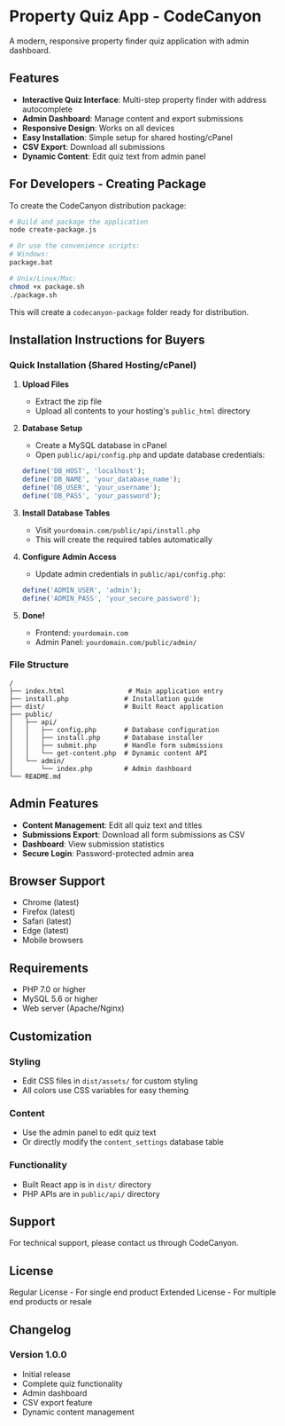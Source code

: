 
# Property Quiz App - CodeCanyon

A modern, responsive property finder quiz application with admin dashboard.

## Features

- **Interactive Quiz Interface**: Multi-step property finder with address autocomplete
- **Admin Dashboard**: Manage content and export submissions
- **Responsive Design**: Works on all devices
- **Easy Installation**: Simple setup for shared hosting/cPanel
- **CSV Export**: Download all submissions
- **Dynamic Content**: Edit quiz text from admin panel

## For Developers - Creating Package

To create the CodeCanyon distribution package:

```bash
# Build and package the application
node create-package.js

# Or use the convenience scripts:
# Windows:
package.bat

# Unix/Linux/Mac:
chmod +x package.sh
./package.sh
```

This will create a `codecanyon-package` folder ready for distribution.

## Installation Instructions for Buyers

### Quick Installation (Shared Hosting/cPanel)

1. **Upload Files**
   - Extract the zip file
   - Upload all contents to your hosting's `public_html` directory

2. **Database Setup**
   - Create a MySQL database in cPanel
   - Open `public/api/config.php` and update database credentials:
   ```php
   define('DB_HOST', 'localhost');
   define('DB_NAME', 'your_database_name');
   define('DB_USER', 'your_username');
   define('DB_PASS', 'your_password');
   ```

3. **Install Database Tables**
   - Visit `yourdomain.com/public/api/install.php`
   - This will create the required tables automatically

4. **Configure Admin Access**
   - Update admin credentials in `public/api/config.php`:
   ```php
   define('ADMIN_USER', 'admin');
   define('ADMIN_PASS', 'your_secure_password');
   ```

5. **Done!**
   - Frontend: `yourdomain.com`
   - Admin Panel: `yourdomain.com/public/admin/`

### File Structure

```
/
├── index.html                # Main application entry
├── install.php              # Installation guide
├── dist/                    # Built React application
├── public/
│   ├── api/
│   │   ├── config.php       # Database configuration
│   │   ├── install.php      # Database installer
│   │   ├── submit.php       # Handle form submissions
│   │   └── get-content.php  # Dynamic content API
│   └── admin/
│       └── index.php        # Admin dashboard
└── README.md
```

## Admin Features

- **Content Management**: Edit all quiz text and titles
- **Submissions Export**: Download all form submissions as CSV
- **Dashboard**: View submission statistics
- **Secure Login**: Password-protected admin area

## Browser Support

- Chrome (latest)
- Firefox (latest)
- Safari (latest)
- Edge (latest)
- Mobile browsers

## Requirements

- PHP 7.0 or higher
- MySQL 5.6 or higher
- Web server (Apache/Nginx)

## Customization

### Styling
- Edit CSS files in `dist/assets/` for custom styling
- All colors use CSS variables for easy theming

### Content
- Use the admin panel to edit quiz text
- Or directly modify the `content_settings` database table

### Functionality
- Built React app is in `dist/` directory
- PHP APIs are in `public/api/` directory

## Support

For technical support, please contact us through CodeCanyon.

## License

Regular License - For single end product
Extended License - For multiple end products or resale

## Changelog

### Version 1.0.0
- Initial release
- Complete quiz functionality
- Admin dashboard
- CSV export feature
- Dynamic content management
